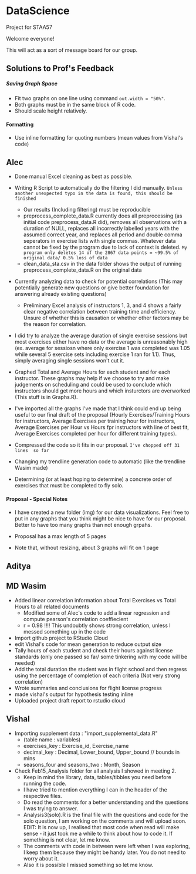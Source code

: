 # DataScience
Project for STAA57

Welcome everyone!

This will act as a sort of message board for our group.

## Solutions to Prof's Feedback
##### Saving Graph Space
- Fit two graphs on one line using command `out.width = "50%"`.
- Both graphs must be in the same block of R code.
- Should scale height relatively.
#### Formatting
- Use inline formatting for quoting numbers (mean values from Vishal's code)

## Alec
- Done manual Excel cleaning as best as possible.
  
- Writing R Script to automatically do the filtering I did manually. `Unless another unexpected typo in the data is found, this should be finished`
  - Our results (Including filtering) must be reproducible
  - preprocess_complete_data.R currently does all preprocessing (as initial code preprocess_data.R did), removes all observations with a duration of NULL, replaces all incorrectly labelled years with the assumed correct year, and replaces all period and double comma seperators in exercise lists with single commas. Whatever data cannot be fixed by the program due to lack of context is deleted. `My program only deletes 14 of the 2867 data points = ~99.5% of original data/ 0.5% loss of data`
  - clean_data_sta.csv in the data folder shows the output of running preprocess_complete_data.R on the original data
  
- Currently analyzing data to check for potential correlations (This may potentially generate new questions or give better foundation for answering already existing questions)
  - Preliminary Excel analysis of instructors 1, 3, and 4 shows a fairly clear negative correlation between training time and efficiency. Unsure of whether this is causation or    whether other factors may be the reason for correlation.
  
- I did try to analyze the average duration of single exercise sessions but most exercises either have no data or the average is unreasonably high (ex. average for sessiosn where only exercise 1 was completed was 1.05 while several 5 exercise sets including exercise 1 ran for 1.1). Thus, simply averaging single sessions won't cut it.

- Graphed Total and Average Hours for each student and for each instructor. These graphs may help if we choose to try and make judgements on scheduling and could be used to conclude which instructors should get more hours and which insturctors are overworked (This stuff is in Graphs.R).

- I've imported all the graphs I've made that I think could end up being useful to our final draft of the proposal (Hourly Exercises/Training Hours for instructors, Average Exercises per training hour for instructors, Average Exercises per Hour vs Hours fpr instructors with line of best fit, Average Exercises completed per hour for different training types).

 - Compressed the code so it fits in our proposal. `I've chopped off 31 lines  so far`

- Changing my trendline generation code to automatic (like the trendline Wasim made)

- Determining (or  at least hoping to determine) a concrete order of exercises that must be completed to fly solo.

#### Proposal - Special Notes
- I have created a new folder (img) for our data visualizations. Feel free to put in any graphs that you think might be nice to have for our proposal. Better to have too many graphs than not enough grpahs.

- Proposal has a max length of 5 pages

- Note that, without resizing, about 3 graphs will fit on 1 page


## Aditya


## MD Wasim
- Added linear correlation information about Total Exercises vs Total Hours to all related documents
  - Modified some of Alec's code to add a linear regression and compute pearson's correlation coeffiecient
  - r = 0.98 !!!! This undoubtly shows strong correlation, unless I messed something up in the code
- Import github project to RStudio Cloud
- edit Vishal's code for mean generation to reduce output size
- Tally hours of each student and check their hours against license standards (only one passed so far/ some tinkering with my code will be needed)
- Add the total duration the student was in flight school and then regress using the percentage of completion of each criteria (Not very strong correlation)
- Wrote summaries and conclusions for flight license progress
- made vishal's output for hypothesis testing inline
- Uploaded project draft report to rstudio cloud
## Vishal
- Importing supplement data : "import_supplemental_data.R"
  - (table name : variables) 
  - exercises_key : Exercise_id, Exercise_name
  - decimal_key : Decimal, Lower_bound, Upper_bound // bounds in mins
  - seasons_four and seasons_two : Month, Season
- Check Feb15_Analysis folder for all analysis I showed in meeting 2.
  - Keep in mind the library, data, tables/tibbles you need before running the code.
  - I have tried to mention everything I can in the header of the respective files.
  - Do read the comments for a better understanding and the questions I was trying to answer.
  - Analysis3(solo).R is the final file with the questions and code for the solo question, I am working on the comments and will upload soon. EDIT: It is now up, I realised that most code when read will make sense - it just took me a while to think about how to code it. If something is not clear, let me know.
  - The comments with code in between were left when I was exploring, I keep them because they might be handy later. You do not need to worry about it.
  - Also it is possible I missed something so let me know.
